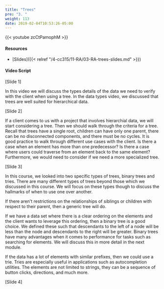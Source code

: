 ```yaml
---
title: "Trees"
pre: "3. "
weight: 113
date: 2019-02-04T10:53:26-05:00
---
```


{{< youtube zcCtPamophM >}}

#### Resources
* [Slides]({{< relref "/4-cc315/11-RA/03-RA-trees-slides.md" >}})

#### Video Script

[Slide 1]

In this video we will discuss the types details of the data we need to verify with the client when using a tree. In the data types video, we discussed that trees are well suited for hierarchical data.


[Slide 2]

If a client comes to us with a project that involves hierarchial data, we will start considering a tree. Then we should walk through the criteria for a tree. Recall that trees have a single root, children can have only one parent, there can be no disconnected components, and there must be no cycles. It is good practice to walk through different use cases with the client. Is there a case when an element has more than one predecessor? Is there a case where users could traverse from an element back to the same element? Furthermore, we would need to consider if we need a more specialized tree. 


[Slide 3]

In this course, we looked into two specific types of trees, binary trees and tries. There are many different types of trees beyond those which we discussed in this course. We will focus on these types though to discuss the hallmarks of when to use one over another. 

If there aren't restrictions on the relationships of siblings or children with respect to their parent, then a generic tree will do. 

If we have a data set where there is a clear ordering on the elements and the client wants to leverage this ordering, then a binary tree is a good choice. We defined these such that descendants to the left of a node will be less than the node and descendants to the right will be greater. Binary trees have many advantages when it comes to performance for tasks such as searching for elements. We will discuss this in more detail in the next module. 

If the data has a lot of elements with similar prefixes, then we could use a trie. Tries are especially useful in applications such as autocompletion utilities. The elements are not limited to strings, they can be a sequence of button clicks, directions, and much more. 


[Slide 4]

